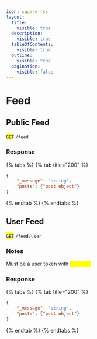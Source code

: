```yaml
---
icon: square-rss
layout:
  title:
    visible: true
  description:
    visible: true
  tableOfContents:
    visible: true
  outline:
    visible: true
  pagination:
    visible: false
---
```


# Feed

## Public Feed

<mark style="color:blue;">`GET`</mark> `/feed`

### Response

{% tabs %}
{% tab title="200" %}
```json
{
    "_message": "string",
    "posts": {"post object"}
}
```
{% endtab %}
{% endtabs %}

## User Feed

<mark style="color:blue;">`GET`</mark> `/feed/user`

### Notes

Must be a user token with <mark style="color:yellow;">`feed.get`</mark>&#x20;

### Response

{% tabs %}
{% tab title="200" %}
```json
{
    "_message": "string",
    "posts": {"post object"}
}
```
{% endtab %}
{% endtabs %}

